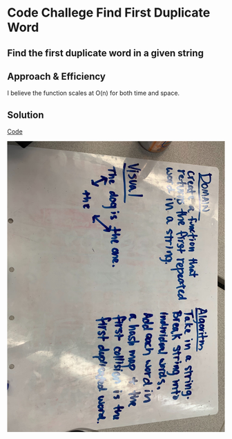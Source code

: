 # Code Challege Find First Duplicate Word

## Find the first duplicate word in a given string

## Approach & Efficiency

I believe the function scales at O(n) for both time and space.

## Solution

[Code](./duplicate-words.js)

![](./assets/duplicates.jpg)




